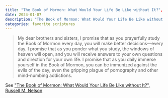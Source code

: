 ```yaml
---
title: "The Book of Mormon: What Would Your Life Be Like without It?", Russell M. Nelson
date: 2024-01-07
description: "The Book of Mormon: What Would Your Life Be Like without It?", Russell M. Nelson
categories: favorite scriptures
---
```


> My dear brothers and sisters, I promise that as you prayerfully study the Book of Mormon every day, you will make better decisions—every day. I promise that as you ponder what you study, the windows of heaven will open, and you will receive answers to your own questions and direction for your own life. I promise that as you daily immerse yourself in the Book of Mormon, you can be immunized against the evils of the day, even the gripping plague of pornography and other mind-numbing addictions.

See ["The Book of Mormon: What Would Your Life Be Like without It?", Russell M. Nelson](https://www.churchofjesuschrist.org/study/general-conference/2017/10/the-book-of-mormon-what-would-your-life-be-like-without-it?id=p39&lang=eng#p39)
